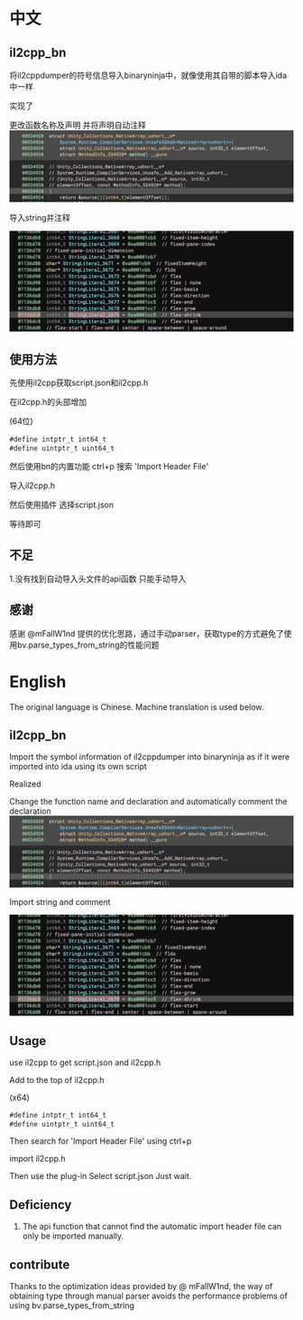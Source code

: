 # 中文
## il2cpp_bn

将il2cppdumper的符号信息导入binaryninja中，就像使用其自带的脚本导入ida中一样

实现了

更改函数名称及声明 并将声明自动注释
![Alt text](image.png)

导入string并注释

![Alt text](image-1.png)


## 使用方法

先使用il2cpp获取script.json和il2cpp.h

在il2cpp.h的头部增加

(64位)
```
#define intptr_t int64_t
#define uintptr_t uint64_t
```

然后使用bn的内置功能 ctrl+p  搜索 'Import Header File'

导入il2cpp.h

然后使用插件 
选择script.json

等待即可


## 不足

1.没有找到自动导入头文件的api函数 只能手动导入

## 感谢

感谢 @mFallW1nd 提供的优化思路，通过手动parser，获取type的方式避免了使用bv.parse_types_from_string的性能问题

# English
The original language is Chinese. Machine translation is used below.
## il2cpp_bn
Import the symbol information of il2cppdumper into binaryninja as if it were imported into ida using its own script


Realized

Change the function name and declaration and automatically comment the declaration
![Alt text](image.png)

Import string and comment

![Alt text](image-1.png)



## Usage

use il2cpp to get script.json and il2cpp.h

Add to the top of il2cpp.h

(x64)
```
#define intptr_t int64_t
#define uintptr_t uint64_t
```

Then search for 'Import Header File' using ctrl+p

import il2cpp.h

Then use the plug-in
Select script.json
Just wait.


## Deficiency

1. The api function that cannot find the automatic import header file can only be imported manually.

## contribute

Thanks to the optimization ideas provided by @ mFallW1nd, the way of obtaining type through manual parser avoids the performance problems of using bv.parse_types_from_string